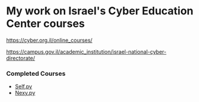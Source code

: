 # My work on Israel's Cyber Education Center courses
 
https://cyber.org.il/online_courses/

https://campus.gov.il/academic_institution/israel-national-cyber-directorate/

### Completed Courses ###
* [Self.py](https://campus.gov.il/course/course-v1-cs-gov-cs-selfpy101/) 
* [Nexy.py](https://campus.gov.il/course/cs-gov-cs-nextpy102/)

